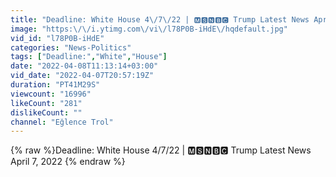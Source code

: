 ```yaml
---
title: "Deadline: White House 4\/7\/22 | 🅼🆂🅽🅱🅲 Trump Latest News April 7, 2022"
image: "https:\/\/i.ytimg.com\/vi\/l78P0B-iHdE\/hqdefault.jpg"
vid_id: "l78P0B-iHdE"
categories: "News-Politics"
tags: ["Deadline:","White","House"]
date: "2022-04-08T11:13:14+03:00"
vid_date: "2022-04-07T20:57:19Z"
duration: "PT41M29S"
viewcount: "16996"
likeCount: "281"
dislikeCount: ""
channel: "Eğlence Trol"
---
```

{% raw %}Deadline: White House 4/7/22 | 🅼🆂🅽🅱🅲 Trump Latest News April 7, 2022 {% endraw %}

